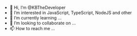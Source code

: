 - 👋 Hi, I’m @KBTheDeveloper
- 👀 I’m interested in JavaScript, TypeScript, NodeJS and other
- 🌱 I’m currently learning ...
- 💞️ I’m looking to collaborate on ...
- 📫 How to reach me ...

<!---
KBTheDeveloper/KBTheDeveloper is a ✨ special ✨ repository because its `README.md` (this file) appears on your GitHub profile.
You can click the Preview link to take a look at your changes.
--->
